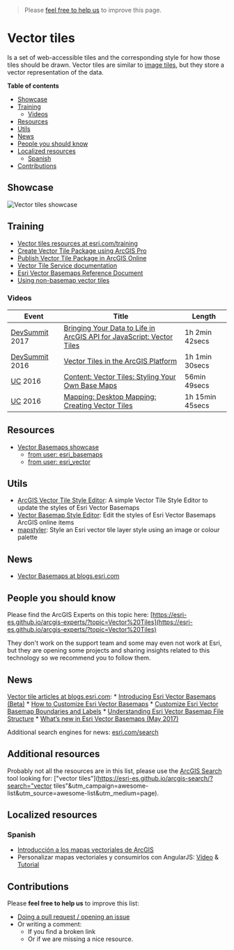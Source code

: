 > Please [feel free to help us](#contributions) to improve this page.

# Vector tiles
Is a set of web-accessible tiles and the corresponding style for how those tiles should be drawn. Vector tiles are similar to [image tiles](../image-tiles/README.md), but they store a vector representation of the data.

<!-- START doctoc generated TOC please keep comment here to allow auto update -->
<!-- DON'T EDIT THIS SECTION, INSTEAD RE-RUN doctoc TO UPDATE -->
**Table of contents**

- [Showcase](#showcase)
- [Training](#training)
  - [Videos](#videos)
- [Resources](#resources)
- [Utils](#utils)
- [News](#news)
- [People you should know](#people-you-should-know)
- [Localized resources](#localized-resources)
  - [Spanish](#spanish)
- [Contributions](#contributions)

<!-- END doctoc generated TOC please keep comment here to allow auto update -->

## Showcase
![Vector tiles showcase](https://github.com/esri-es/arcgis-vector-tiles/raw/master/images/Vector%20Tile%20Showcase.gif?raw=true)

## Training
* [Vector tiles resources at esri.com/training](https://www.esri.com/training/Bookmark/rkecrk9Yl)
* [Create Vector Tile Package using ArcGIS Pro](http://pro.arcgis.com/en/pro-app/tool-reference/data-management/create-vector-tile-package.htm)
* [Publish Vector Tile Package in ArcGIS Online](http://doc.arcgis.com/en/arcgis-online/share-maps/publish-tiles.htm#ESRI_SECTION1_D7F82432E5DD479DA47B4C9DD657610E)
* [Vector Tile Service documentation](http://server.arcgis.com/en/server/latest/publish-services/windows/vector-tile-services.htm)
* [Esri Vector Basemaps Reference Document](https://www.arcgis.com/home/item.html?id=f0b44a7e86b84109920e23e1e09d38a8)
* [Using non-basemap vector tiles](http://odoe.net/blog/using-non-basemap-vector-tiles/)

### Videos

|Event|Title|Length|
|---|---|---|
|[DevSummit](http://www.esri.com/events/devsummit) 2017|[Bringing Your Data to Life in ArcGIS API for JavaScript: Vector Tiles](http://www.esri.com/videos/watch?videoid=5015&channelid=LegacyVideo&isLegacy=true&title=vector-tiles-in-the-arcgis-platform)|1h 2min 42secs
|[DevSummit](http://www.esri.com/events/devsummit) 2016|[Vector Tiles in the ArcGIS Platform](http://www.esri.com/videos/watch?videoid=5015&channelid=LegacyVideo&isLegacy=true&title=vector-tiles-in-the-arcgis-platform)|1h 1min 30secs
|[UC](http://www.esri.com/events/user-conference) 2016|[Content: Vector Tiles: Styling Your Own Base Maps](http://www.esri.com/videos/watch?videoid=rYo2YUIM6Yk&title=content:-vector-tiles:-styling-your-own-base-maps)|56min 49secs
|[UC](http://www.esri.com/events/user-conference) 2016|[Mapping: Desktop Mapping: Creating Vector Tiles](http://www.esri.com/videos/watch?videoid=L2ds2rb-d5c&title=mapping:-desktop-mapping:-creating-vector-tiles)| 1h 15min 45secs

## Resources
* [Vector Basemaps showcase](https://github.com/esri-es/arcgis-vector-tiles)
  * [from user: esri_basemaps ](http://www.arcgis.com/home/search.html?q=owner%3Aesri_basemaps&focus=layers-weblayers&restrict=false)
  * [from user: esri_vector](http://www.arcgis.com/home/search.html?q=owner%3Aesri_vector&focus=layers-weblayers&restrict=false)

## Utils
* [ArcGIS Vector Tile Style Editor](https://github.com/Esri/arcgis-vectortile-style-editor): A simple Vector Tile Style Editor to update the styles of Esri Vector Basemaps
* [Vector Basemap Style Editor](https://github.com/jgrayson-apl/VectorBasemapStyleEditor): Edit the styles of Esri Vector Basemaps ArcGIS online items
* [mapstyler](https://esri-es.github.io/awesome-arcgis/arcgis/content/service-types/map-service/tile-map-service/vector-tiles/): Style an Esri vector tile layer style using an image or colour palette

## News
* [Vector Basemaps at blogs.esri.com](https://blogs.esri.com/esri/arcgis/tag/vector-basemap/)

## People you should know
Please find the ArcGIS Experts on this topic here: [https://esri-es.github.io/arcgis-experts/?topic=Vector%20Tiles](https://esri-es.github.io/arcgis-experts/?topic=Vector%20Tiles)

They don't work on the support team and some may even not work at Esri,
but they are opening some projects and sharing insights related to this
technology so we recommend you to follow them.

## News

[Vector tile articles at blogs.esri.com](https://blogs.esri.com/esri/arcgis/tag/vector-tile/):
    * [Introducing Esri Vector Basemaps (Beta)](https://blogs.esri.com/esri/arcgis/2015/11/18/introducing-esri-vector-basemaps-beta/)
    * [How to Customize Esri Vector Basemaps](https://blogs.esri.com/esri/arcgis/2015/11/19/how-to-customize-esri-vector-basemaps/)
    * [Customize Esri Vector Basemap Boundaries and Labels](https://blogs.esri.com/esri/arcgis/2015/11/23/customize-esri-vector-basemap-boundaries-and-labels/)
    * [Understanding Esri Vector Basemap File Structure](https://blogs.esri.com/esri/arcgis/2015/12/02/understanding-esri-vector-basemap-file-structure/)
    * [What’s new in Esri Vector Basemaps (May 2017)](https://blogs.esri.com/esri/arcgis/2017/05/04/whats-new-in-esri-vector-basemaps-may-2017/)

Additional search engines for news: [esri.com/search](http://www.esri.com/search?filter=Blogs&q=vector%20tiles&search=Search)

## Additional resources

Probably not all the resources are in this list, please use the [ArcGIS Search](https://esri-es.github.io/arcgis-search/) tool looking for: ["vector tiles"](https://esri-es.github.io/arcgis-search/?search="vector tiles"&utm_campaign=awesome-list&utm_source=awesome-list&utm_medium=page).

## Localized resources

### Spanish
* [Introducción a los mapas vectoriales de ArcGIS](http://www.geodevelopers.org/academy/)
* Personalizar mapas vectoriales y consumirlos con AngularJS: [Vídeo](http://www.geodevelopers.org/academy/) & [Tutorial](https://docs.google.com/document/d/1VJ2gU8HZ7rkBXg_mtPYJl34rtGqLVKbbIc9HZ-fKByg/edit?usp=sharing)

## Contributions
Please **feel free to help us** to improve this list:

* [Doing a pull request / opening an issue](https://github.com/hhkaos/awesome-arcgis#contributions)
* Or writing a comment:
  * If you find a broken link
  * Or if we are missing a nice resource.
